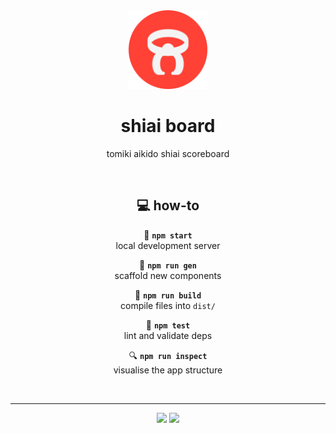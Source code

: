 <div align="center">

<img src="https://raw.githubusercontent.com/neko250/shiaiboard/master/assets/img/shiai.png" width="25%">

# shiai board

tomiki aikido shiai scoreboard

<br>

## :computer: how-to

:hammer: __`npm start`__<br>
local development server

:triangular_ruler: __`npm run gen`__<br>
scaffold new components

:construction: __`npm run build`__<br>
compile files into `dist/`

:microscope: __`npm test`__<br>
lint and validate deps

:mag: __`npm run inspect`__<br>
visualise the app structure

<br>

---

![](https://img.shields.io/badge/made_by-neko250-333333.svg?style=for-the-badge) [![](https://img.shields.io/badge/based_on-choof-333333.svg?style=for-the-badge)](https://github.com/neko250/choof)

</div>
